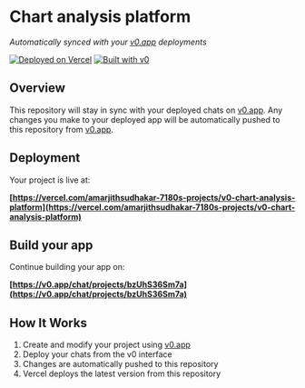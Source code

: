 # Chart analysis platform

*Automatically synced with your [v0.app](https://v0.app) deployments*

[![Deployed on Vercel](https://img.shields.io/badge/Deployed%20on-Vercel-black?style=for-the-badge&logo=vercel)](https://vercel.com/amarjithsudhakar-7180s-projects/v0-chart-analysis-platform)
[![Built with v0](https://img.shields.io/badge/Built%20with-v0.app-black?style=for-the-badge)](https://v0.app/chat/projects/bzUhS36Sm7a)

## Overview

This repository will stay in sync with your deployed chats on [v0.app](https://v0.app).
Any changes you make to your deployed app will be automatically pushed to this repository from [v0.app](https://v0.app).

## Deployment

Your project is live at:

**[https://vercel.com/amarjithsudhakar-7180s-projects/v0-chart-analysis-platform](https://vercel.com/amarjithsudhakar-7180s-projects/v0-chart-analysis-platform)**

## Build your app

Continue building your app on:

**[https://v0.app/chat/projects/bzUhS36Sm7a](https://v0.app/chat/projects/bzUhS36Sm7a)**

## How It Works

1. Create and modify your project using [v0.app](https://v0.app)
2. Deploy your chats from the v0 interface
3. Changes are automatically pushed to this repository
4. Vercel deploys the latest version from this repository